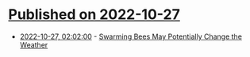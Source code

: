 # [Published on 2022-10-27](index.md)

* [2022-10-27, 02:02:00](https://news.slashdot.org/story/22/10/26/2253214/swarming-bees-may-potentially-change-the-weather?utm_source=rss1.0mainlinkanon&utm_medium=feed) - [Swarming Bees May Potentially Change the Weather](https://news.slashdot.org/story/22/10/26/2253214/swarming-bees-may-potentially-change-the-weather?utm_source=rss1.0mainlinkanon&utm_medium=feed)
